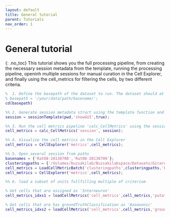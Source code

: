 ```yaml
---
layout: default
title: General tutorial
parent: Tutorials
nav_order: 1
---
```

# General tutorial
{: .no_toc}
This tutorial shows you the full processing pipeline, from creating the necessary session metadata from the template, running the processing pipeline, openinh multiple sessions for manual curation in the Cell Explorer, and finally using the cell_metrics for filtering the cells, by two different criteria.

```m
%  1. Define the basepath of the dataset to run. The dataset should at minimum consist of a basename.dat, a basename.xml and spike sorted data.
% basepath = '/your/data/path/basename/';
cd(basepath)

%% 2. Generate session metadata struct using the template function and display the meta data in a gui
session = sessionTemplate(pwd,'showGUI',true);

%% 3. Run the cell metrics pipeline 'calc_CellMetrics' using the session struct as input
cell_metrics = calc_CellMetrics('session', session);

%% 4. Visualize the cell metrics in the Cell Explorer
cell_metrics = CellExplorer('metrics',cell_metrics); 

%% 5. Open several session from paths
basenames = {'Rat08-20130708','Rat08-20130709'};
clusteringpaths = {'/Volumes/buzsakilab/Buzsakilabspace/Datasets/GirardeauG/Rat08/Rat08-20130708','/Volumes/buzsakilab/Buzsakilabspace/Datasets/GirardeauG/Rat08/Rat08-20130709'};
cell_metrics = LoadCellMetricBatch('clusteringpaths',clusteringpaths,'basenames',basenames);
cell_metrics = CellExplorer('metrics',cell_metrics);

%% 6. load a subset of units fullfilling multiple of criterium

% Get cells that are assigned as 'Interneuron'
cell_metrics_idxs1 = loadCellMetrics('cell_metrics',cell_metrics,'putativeCellType',{'Interneuron'});

% Get cells that are has groundTruthClassification as 'Axoaxonic'
cell_metrics_idxs2 = loadCellMetrics('cell_metrics',cell_metrics,'groundTruthClassification',{'Axoaxonic'});
```
